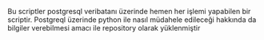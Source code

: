 Bu scriptler postgresql veribatanı üzerinde hemen her işlemi yapabilen bir scriptir. Postgreql üzerinde python ile nasıl müdahele edileceği hakkında da bilgiler verebilmesi amacı ile repository olarak yüklenmiştir
